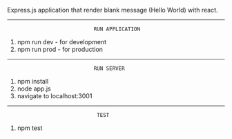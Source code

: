 Express.js application that render blank message (Hello World) with react.

__________________________________________________________________________

                                RUN APPLICATION            
1) npm run dev - for development
1) npm run prod - for production

__________________________________________________________________________

                                RUN SERVER      
1) npm install
2) node app.js
3) navigate to localhost:3001
__________________________________________________________________________
                                 TEST
1) npm test                                